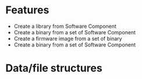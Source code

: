 # Features

- Create a library from Software Component
- Create a binary from a set of Software Component
- Create a firmware image from a set of binary
- Create a binary from a set of Software Component

# Data/file structures


